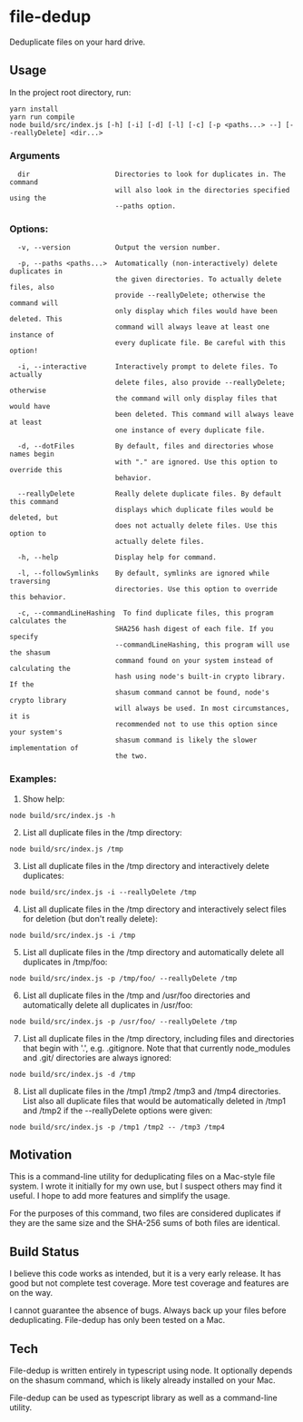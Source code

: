 # file-dedup
Deduplicate files on your hard drive.

## Usage
In the project root directory, run:

```
yarn install
yarn run compile
node build/src/index.js [-h] [-i] [-d] [-l] [-c] [-p <paths...> --] [--reallyDelete] <dir...>
```

### Arguments
```
  dir                     Directories to look for duplicates in. The command
                          will also look in the directories specified using the
                          --paths option.
```

### Options:
```
  -v, --version           Output the version number.

  -p, --paths <paths...>  Automatically (non-interactively) delete duplicates in
                          the given directories. To actually delete files, also
                          provide --reallyDelete; otherwise the command will
                          only display which files would have been deleted. This
                          command will always leave at least one instance of
                          every duplicate file. Be careful with this option!

  -i, --interactive       Interactively prompt to delete files. To actually
                          delete files, also provide --reallyDelete; otherwise
                          the command will only display files that would have
                          been deleted. This command will always leave at least
                          one instance of every duplicate file.

  -d, --dotFiles          By default, files and directories whose names begin
                          with "." are ignored. Use this option to override this
                          behavior.

  --reallyDelete          Really delete duplicate files. By default this command
                          displays which duplicate files would be deleted, but
                          does not actually delete files. Use this option to
                          actually delete files.

  -h, --help              Display help for command.

  -l, --followSymlinks    By default, symlinks are ignored while traversing
                          directories. Use this option to override this behavior.

  -c, --commandLineHashing  To find duplicate files, this program calculates the
                          SHA256 hash digest of each file. If you specify
                          --commandLineHashing, this program will use the shasum
                          command found on your system instead of calculating the
                          hash using node's built-in crypto library. If the
                          shasum command cannot be found, node's crypto library
                          will always be used. In most circumstances, it is
                          recommended not to use this option since your system's
                          shasum command is likely the slower implementation of
                          the two.
```

### Examples:

1. Show help:

```
node build/src/index.js -h
```

2. List all duplicate files in the /tmp directory:

```
node build/src/index.js /tmp
```

3. List all duplicate files in the /tmp directory and interactively delete
duplicates:

```
node build/src/index.js -i --reallyDelete /tmp
```

4. List all duplicate files in the /tmp directory and interactively select files
for deletion (but don't really delete):

```
node build/src/index.js -i /tmp
```

5. List all duplicate files in the /tmp directory and automatically delete
all duplicates in /tmp/foo:
```
node build/src/index.js -p /tmp/foo/ --reallyDelete /tmp
```

6. List all duplicate files in the /tmp and /usr/foo directories and automatically
delete all duplicates in /usr/foo:
```
node build/src/index.js -p /usr/foo/ --reallyDelete /tmp
```

7. List all duplicate files in the /tmp directory, including files and directories
that begin with '.', e.g. .gitignore. Note that that currently node_modules and
.git/ directories are always ignored:
```
node build/src/index.js -d /tmp
```

8. List all duplicate files in the /tmp1 /tmp2 /tmp3 and /tmp4 directories. List
also all duplicate files that would be automatically deleted in /tmp1 and /tmp2
if the --reallyDelete options were given:
```
node build/src/index.js -p /tmp1 /tmp2 -- /tmp3 /tmp4
```


## Motivation

This is a command-line utility for deduplicating files on a Mac-style
file system. I wrote it initially for my own use, but I suspect others may find
it useful. I hope to add more features and simplify the usage.

For the purposes of this command, two files are considered duplicates if they
are the same size and the SHA-256 sums of both files are identical.

## Build Status

I believe this code works as intended, but it is a very early release. It has
good but not complete test coverage. More test coverage and features are on the
way.

I cannot guarantee the absence of bugs. Always back up your files before
deduplicating. File-dedup has only been tested on a Mac.

## Tech

File-dedup is written entirely in typescript using node. It optionally depends
on the shasum command, which is likely already installed on your Mac.

File-dedup can be used as typescript library as well as a command-line utility.


